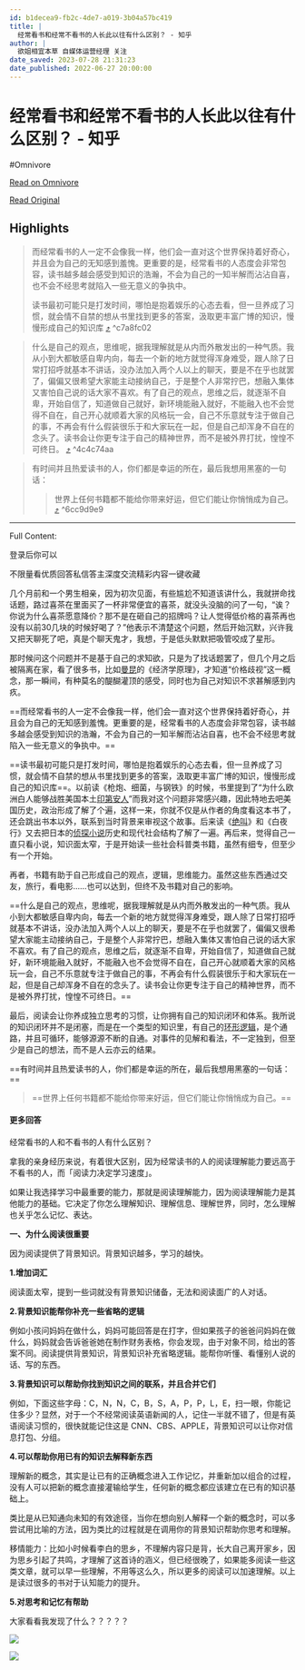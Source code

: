 ```yaml
---
id: b1decea9-fb2c-4de7-a019-3b04a57bc419
title: |
  经常看书和经常不看书的人长此以往有什么区别？ - 知乎
author: |
  欲姐​相宜本草 自媒体运营经理​ 关注
date_saved: 2023-07-28 21:31:23
date_published: 2022-06-27 20:00:00
---
```


# 经常看书和经常不看书的人长此以往有什么区别？ - 知乎
#Omnivore

[Read on Omnivore](https://omnivore.app/me/https-www-zhihu-com-question-265971613-answer-2427228763-1899f457307)

[Read Original](https://www.zhihu.com/question/265971613/answer/2427228763)

## Highlights

> 而经常看书的人一定不会像我一样，他们会一直对这个世界保持着好奇心，并且会为自己的无知感到羞愧。更重要的是，经常看书的人态度会非常包容，读书越多越会感受到知识的浩瀚，不会为自己的一知半解而沾沾自喜，也不会不经思考就陷入一些无意义的争执中。
> 
> 读书最初可能只是打发时间，哪怕是抱着娱乐的心态去看，但一旦养成了习惯，就会情不自禁的想从书里找到更多的答案，汲取更丰富广博的知识，慢慢形成自己的知识库 [⤴️](https://omnivore.app/me/https-www-zhihu-com-question-265971613-answer-2427228763-1899f457307#c7a8fc02-7b49-4a9a-a9d7-54405eb6c2ee)  ^c7a8fc02

> 什么是自己的观点，思维呢，据我理解就是从内而外散发出的一种气质。我从小到大都敏感自卑内向，每去一个新的地方就觉得浑身难受，跟人除了日常打招呼就基本不讲话，没办法加入两个人以上的聊天，要是不在乎也就罢了，偏偏又很希望大家能主动接纳自己，于是整个人非常拧巴，想融入集体又害怕自己说的话大家不喜欢。有了自己的观点，思维之后，就逐渐不自卑，开始自信了，知道做自己就好，新环境能融入就好，不能融入也不会觉得不自在，自己开心就顺着大家的风格玩一会，自己不乐意就专注于做自己的事，不再会有什么假装很乐于和大家玩在一起，但是自己却浑身不自在的念头了。读书会让你更专注于自己的精神世界，而不是被外界打扰，惶惶不可终日。 [⤴️](https://omnivore.app/me/https-www-zhihu-com-question-265971613-answer-2427228763-1899f457307#4c4c74aa-3e9c-472b-ba6b-c48f31605ced)  ^4c4c74aa

> 有时间并且热爱读书的人，你们都是幸运的所在，最后我想用黑塞的一句话：
> 
> > 世界上任何书籍都不能给你带来好运，但它们能让你悄悄成为自己。 [⤴️](https://omnivore.app/me/https-www-zhihu-com-question-265971613-answer-2427228763-1899f457307#6cc9d9e9-33ab-4472-ae54-00a7b77fa261)  ^6cc9d9e9


--- 

Full Content: 

登录后你可以

不限量看优质回答私信答主深度交流精彩内容一键收藏

几个月前和一个男生相亲，因为初次见面，有些尴尬不知道该讲什么，我就拼命找话题，路过喜茶在里面买了一杯非常便宜的喜茶，就没头没脑的问了一句，“诶？你说为什么喜茶愿意降价？那不是在砸自己的招牌吗？让人觉得低价格的喜茶再也没有以前30几块的时候好喝了？”他表示不清楚这个问题，然后开始沉默，兴许我又把天聊死了吧，真是个聊天鬼才，我想，于是低头默默把吸管咬成了星形。

那时候问这个问题并不是基于自己的求知欲，只是为了找话题罢了，但几个月之后被隔离在家，看了很多书，比如[曼昆](https://www.zhihu.com/search?q=%E6%9B%BC%E6%98%86&search%5Fsource=Entity&hybrid%5Fsearch%5Fsource=Entity&hybrid%5Fsearch%5Fextra=%7B%22sourceType%22%3A%22answer%22%2C%22sourceId%22%3A2427228763%7D)的《经济学原理》，才知道“价格歧视”这一概念，那一瞬间，有种莫名的醍醐灌顶的感受，同时也为自己对知识不求甚解感到内疚。

==而经常看书的人一定不会像我一样，他们会一直对这个世界保持着好奇心，并且会为自己的无知感到羞愧。更重要的是，经常看书的人态度会非常包容，读书越多越会感受到知识的浩瀚，不会为自己的一知半解而沾沾自喜，也不会不经思考就陷入一些无意义的争执中。==

==读书最初可能只是打发时间，哪怕是抱着娱乐的心态去看，但一旦养成了习惯，就会情不自禁的想从书里找到更多的答案，汲取更丰富广博的知识，慢慢形成自己的知识库==。以前读《枪炮、细菌，与钢铁》的时候，书里提到了“为什么欧洲白人能够战胜美国本土[印第安人](https://www.zhihu.com/search?q=%E5%8D%B0%E7%AC%AC%E5%AE%89%E4%BA%BA&search%5Fsource=Entity&hybrid%5Fsearch%5Fsource=Entity&hybrid%5Fsearch%5Fextra=%7B%22sourceType%22%3A%22answer%22%2C%22sourceId%22%3A2427228763%7D)”而我对这个问题非常感兴趣，因此特地去吧美国历史，政治形成了解了个遍，这样一来，你就不仅是从作者的角度看这本书了，还会跳出书本以外，联系到当时背景来审视这个故事。后来读《[绝叫](https://www.zhihu.com/search?q=%E7%BB%9D%E5%8F%AB&search%5Fsource=Entity&hybrid%5Fsearch%5Fsource=Entity&hybrid%5Fsearch%5Fextra=%7B%22sourceType%22%3A%22answer%22%2C%22sourceId%22%3A2427228763%7D)》和《白夜行》又去把日本的[侦探小说](https://www.zhihu.com/search?q=%E4%BE%A6%E6%8E%A2%E5%B0%8F%E8%AF%B4&search%5Fsource=Entity&hybrid%5Fsearch%5Fsource=Entity&hybrid%5Fsearch%5Fextra=%7B%22sourceType%22%3A%22answer%22%2C%22sourceId%22%3A2427228763%7D)历史和现代社会结构了解了一遍。再后来，觉得自己一直只看小说，知识面太窄，于是开始读一些社会科普类书籍，虽然有细专，但至少有一个开始。

再者，书籍有助于自己形成自己的观点，逻辑，思维能力。虽然这些东西通过交友，旅行，看电影……也可以达到，但终不及书籍对自己的影响。

==什么是自己的观点，思维呢，据我理解就是从内而外散发出的一种气质。我从小到大都敏感自卑内向，每去一个新的地方就觉得浑身难受，跟人除了日常打招呼就基本不讲话，没办法加入两个人以上的聊天，要是不在乎也就罢了，偏偏又很希望大家能主动接纳自己，于是整个人非常拧巴，想融入集体又害怕自己说的话大家不喜欢。有了自己的观点，思维之后，就逐渐不自卑，开始自信了，知道做自己就好，新环境能融入就好，不能融入也不会觉得不自在，自己开心就顺着大家的风格玩一会，自己不乐意就专注于做自己的事，不再会有什么假装很乐于和大家玩在一起，但是自己却浑身不自在的念头了。读书会让你更专注于自己的精神世界，而不是被外界打扰，惶惶不可终日。==

最后，阅读会让你养成独立思考的习惯，让你拥有自己的知识闭环和体系。我所说的知识闭环并不是闭塞，而是在一个类型的知识里，有自己的[环形逻辑](https://www.zhihu.com/search?q=%E7%8E%AF%E5%BD%A2%E9%80%BB%E8%BE%91&search%5Fsource=Entity&hybrid%5Fsearch%5Fsource=Entity&hybrid%5Fsearch%5Fextra=%7B%22sourceType%22%3A%22answer%22%2C%22sourceId%22%3A2427228763%7D)，是个通路，并且可循环，能够源源不断的自通。对事件的见解和看法，不一定独到，但至少是自己的想法，而不是人云亦云的结果。

==有时间并且热爱读书的人，你们都是幸运的所在，最后我想用黑塞的一句话：==

> ==世界上任何书籍都不能给你带来好运，但它们能让你悄悄成为自己。==

#### 更多回答

经常看书的人和不看书的人有什么区别？

拿我的亲身经历来说，有着很大区别，因为经常读书的人的阅读理解能力要远高于不看书的人，而「阅读力决定学习速度」。

如果让我选择学习中最重要的能力，那就是阅读理解能力，因为阅读理解能力是其他能力的基础。它决定了你怎么理解知识、理解信息、理解世界，同时，怎么理解也关乎怎么记忆、表达。

**一、为什么阅读很重要**

因为阅读提供了背景知识。背景知识越多，学习的越快。

**1.增加词汇**

阅读面太窄，提到一些词就没有背景知识储备，无法和阅读面广的人对话。

**2.背景知识能帮你补充一些省略的逻辑**

例如小孩问妈妈在做什么，妈妈可能回答是在打字，但如果孩子的爸爸问妈妈在做什么，妈妈就会告诉爸爸她在制作财务表格，你会发现，由于对象不同，给出的答案不同。阅读提供背景知识，背景知识补充省略逻辑。能帮你听懂、看懂别人说的话、写的东西。

**3.背景知识可以帮助你找到知识之间的联系，并且合并它们**

例如，下面这些字母：C，N，N，C，B，S，A，P，P，L，E，扫一眼，你能记住多少？显然，对于一个不经常阅读英语新闻的人，记住一半就不错了，但是有英语阅读习惯的，很快就能记住这是 CNN、CBS、APPLE，背景知识可以让你对信息打包、分组。

**4.可以帮助你用已有的知识去解释新东西**

理解新的概念，其实是让已有的正确概念进入工作记忆，并重新加以组合的过程，没有人可以把新的概念直接灌输给学生，任何新的概念都应该建立在已有的知识基础上。

类比是从已知通向未知的有效途径，当你在想向别人解释一个新的概念时，可以多尝试用比喻的方法，因为类比的过程就是在调用你的背景知识帮助你思考和理解。

移情能力：比如小时候看李白的思乡，不理解内容只是背，长大自己离开家乡，因为思乡引起了共鸣，才理解了这首诗的涵义，但已经很晚了，如果能多阅读一些这类文章，就可以早一些理解，不用等这么久，所以更多的阅读可以加速理解。以上是读过很多的书对于认知能力的提升。

**5.对思考和记忆有帮助**

大家看看我发现了什么？？？？？

![](https://proxy-prod.omnivore-image-cache.app/1152x2376,sGv9T4oRnBxCCWeH80yhcCtTpMXBCQAhZ5ymrHJ3JUV8/https://pica.zhimg.com/50/v2-bbc67c4e1b9d0a2c99364cbbb157f43a_720w.jpg?source=1940ef5c)

![](https://proxy-prod.omnivore-image-cache.app/1152x0,ss-N4I6VKVuKHYcmKi0azEhRrs4TNvQk9obkMxve93Po/https://pic1.zhimg.com/50/v2-f5cefcb5e7e1b667766257647909c10f_720w.jpg?source=1940ef5c)
